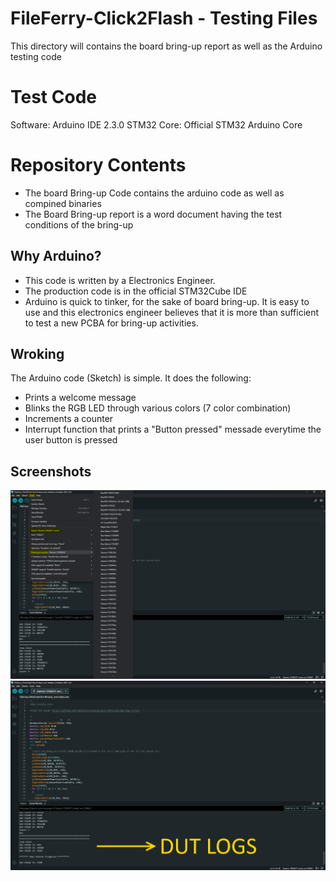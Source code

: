 # FileFerry-Click2Flash - Testing Files #

This directory will contains the board bring-up report as well as the Arduino testing code

# Test Code #
Software: Arduino IDE 2.3.0
STM32 Core: Official STM32 Arduino Core

# Repository Contents #
* The board Bring-up Code contains the arduino code as well as compined binaries
* The Board Bring-up report is a word document having the test conditions of the bring-up

## Why Arduino? ##
* This code is written by a Electronics Engineer.
* The production code is in the official STM32Cube IDE
* Arduino is quick to tinker, for the sake of board bring-up. It is easy to use and this electronics engineer believes that it is more than sufficient to test a new PCBA for bring-up activities.

## Wroking ##
The Arduino code (Sketch) is simple. It does the following:
* Prints a welcome message
* Blinks the RGB LED through various colors (7 color combination)
* Increments a counter
* Interrupt function that prints a "Button pressed" messade everytime the user button is pressed

## Screenshots ##
![IDE 1](Images/IDE_1.png)
![IDE 2](Images/IDE_2.png)
